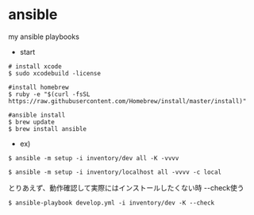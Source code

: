 ansible
=======

my ansible playbooks

* start
```
# install xcode
$ sudo xcodebuild -license

#install homebrew
$ ruby -e "$(curl -fsSL https://raw.githubusercontent.com/Homebrew/install/master/install)"

#ansible install
$ brew update
$ brew install ansible
```


* ex)
```
$ ansible -m setup -i inventory/dev all -K -vvvv
```

```
$ ansible -m setup -i inventory/localhost all -vvvv -c local
```

とりあえず、動作確認して実際にはインストールしたくない時 --check使う
```
$ ansible-playbook develop.yml -i inventory/dev -K --check
```
